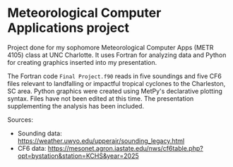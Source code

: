 # Meteorological Computer Applications project
Project done for my sophomore Meteorological Computer Apps (METR 4105) class at UNC Charlotte. It uses Fortran for analyzing data and Python for creating graphics inserted into my presentation.

The Fortran code ```Final Project.f90``` reads in five soundings and five CF6 files relevant to landfalling or impactful tropical cyclones to the Charleston, SC area. Python graphics were created using MetPy's declarative plotting syntax. Files have not been edited at this time. The presentation supplementing the analysis has been included.

Sources:
* Sounding data: https://weather.uwyo.edu/upperair/sounding_legacy.html
* CF6 data: https://mesonet.agron.iastate.edu/nws/cf6table.php?opt=bystation&station=KCHS&year=2025
